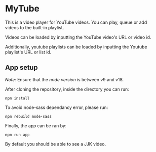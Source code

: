 # MyTube
 This is a video player for YouTube videos.
 You can play, queue or add videos to the built-in playlist.

 Videos can be loaded by inputting the YouTube video's URL or video id.

 Additionally, youtube playlists can be loaded by inputting the Youtube playlist's URL or list id.
## App setup
*Note:* Ensure that the *node version* is between v9 and v18.

After cloning the repository, inside the directory you can run:
```
npm install
```
To avoid node-sass dependancy error, please run:
```
npm rebuild node-sass
```
Finally, the app can be ran by:
```
npm run app
```
By default you should be able to see a JJK video.
